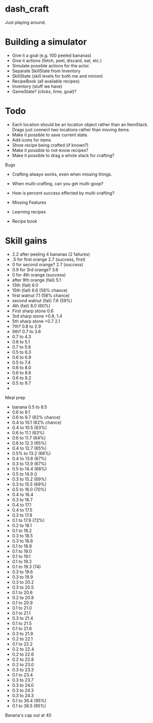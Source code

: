 # dash_craft
 Just playing around.

# Building a simulator
* Give it a goal (e.g. 100 peeled bananas)
* Give it actions (fetch, peel, discard, eat, etc.)
* Simulate possible actions for the actor.
* Separate SkillState from Inventory
* SkillState (skill levels for both me and minion)
* RecipeBook (all available recipes)
* Inventory (stuff we have)
* GameState? (clicks, time, goal)?


# Todo
* Each location should be an location object rather than an ItemStack.  Drags just connect two locations rather than moving items.
* Make it possible to save current state.
* Add icons for items
* Show recipe being crafted (if known?)
* Make it possible to not-know recipes?
* Make it possible to drag a whole stack for crafting?


Bugs
* Crafting always works, even when missing things.
* When multi-crafting, can you get multi-goop?
* How is percent success effected by multi-crafting?

* Missing Features
* Learning recipes
* Recipe book


# Skill gains
* 2.2 after peeling 4 bananas (2 failures)
* .5 for first orange 2.7 (success, first)
* 0 for second orange? 2.7 (success)
* 0.9 for 3rd orange? 3.6
* 0 for 4th orange (success)
* after 9th orange (fail) 5.1
* 13th (fail) 6.0
* 15th (fail) 6.6 (58% chance)
* first walnut 7.1 (58% chance)
* second walnut (fail) 7.6 (59%)
* 4th (fail) 8.0 (60%)
* First sharp stone 0.6
* 3rd sharp stone +0.8, 1.4
* 5th sharp stone +0.7 2.1
* 7th?  0.8 to 2.9
* 9th? 0.7 to 3.6
* 0.7 to 4.3
* 0.8 to 5.1
* 0.7 to 5.8
* 0.5 to 6.3
* 0.6 to 6.9
* 0.5 to 7.4
* 0.6 to 8.0
* 0.6 to 8.6
* 0.6 to 9.2
* 0.5 to 9.7
* 


Meal prep
* banana 0.5 to 8.5
* 0.6 to 9.1
* 0.6 to 9.7 (62% chance)
* 0.4 to 10.1 (62% chance)
* 0.4 to 10.5 (63%)
* 0.6 to 11.1 (63%)
* 0.6 to 11.7 (64%)
* 0.6 to 12.3 (65%)
* 0.4 to 12.7 (65%)
* 0.5% to 13.2 (66%)
* 0.4 to 13.6 (67%)
* 0.3 to 13.9 (67%)
* 0.5 to 14.4 (68%)
* 0.5 to 14.9 ()
* 0.3 to 15.2 (69%)
* 0.3 to 15.5 (69%)
* 0.5 to 16.0 (70%)
* 0.4 to 16.4
* 0.3 to 16.7
* 0.4 to 17.1
* 0.4 to 17.5
* 0.3 to 17.8
* 0.1 to 17.9 (72%)
* 0.2 to 18.1
* 0.1 to 18.2
* 0.3 to 18.5
* 0.3 to 18.8
* 0.1 to 18.9
* 0.1 to 19.0
* 0.1 to 19.1
* 0.1 to 19.2
* 0.1 to 19.3 (74)
* 0.3 to 19.6
* 0.3 to 19.9
* 0.3 to 20.2
* 0.3 to 20.5
* 0.1 to 20.6
* 0.2 to 20.8
* 0.1 to 20.9
* 0.1 to 21.0
* 0.1 to 21.1
* 0.3 to 21.4
* 0.1 to 21.5
* 0.1 to 21.6
* 0.3 to 21.9
* 0.2 to 22.1
* 0.1 to 22.2
* 0.2 to 22.4
* 0.2 to 22.6
* 0.2 to 22.8
* 0.2 to 23.0
* 0.3 to 23.3
* 0.1 to 23.4
* 0.3 to 23.7
* 0.3 to 24.0
* 0.3 to 24.3
* 0.3 to 24.3
* 0.1 to 36.4 (95%)
* 0.1 to 36.5 (95%)

Banana's cap out at 40
